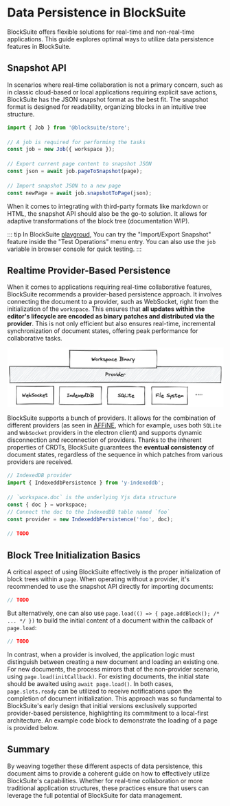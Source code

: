 # Data Persistence in BlockSuite

BlockSuite offers flexible solutions for real-time and non-real-time applications. This guide explores optimal ways to utilize data persistence features in BlockSuite.

## Snapshot API

In scenarios where real-time collaboration is not a primary concern, such as in classic cloud-based or local applications requiring explicit save actions, BlockSuite has the JSON snapshot format as the best fit. The snapshot format is designed for readability, organizing blocks in an intuitive tree structure.

```ts
import { Job } from '@blocksuite/store';

// A job is required for performing the tasks
const job = new Job({ workspace });

// Export current page content to snapshot JSON
const json = await job.pageToSnapshot(page);

// Import snapshot JSON to a new page
const newPage = await job.snapshotToPage(json);
```

When it comes to integrating with third-party formats like markdown or HTML, the snapshot API should also be the go-to solution. It allows for adaptive transformations of the block tree (documentation WIP).

::: tip
In BlockSuite [playgroud](https://blocksuite-toeverything.vercel.app/starter/?init), You can try the "Import/Export Snapshot" feature inside the "Test Operations" menu entry. You can also use the `job` variable in browser console for quick testing.
:::

## Realtime Provider-Based Persistence

When it comes to applications requiring real-time collaborative features, BlockSuite recommends a provider-based persistence approach. It involves connecting the document to a provider, such as WebSocket, right from the initialization of the `workspace`. This ensures that **all updates within the editor's lifecycle are encoded as binary patches and distributed via the provider**. This is not only efficient but also ensures real-time, incremental synchronization of document states, offering peak performance for collaborative tasks.

![pluggable-providers](./images/pluggable-providers.png)

BlockSuite supports a bunch of providers. It allows for the combination of different providers (as seen in [AFFiNE](https://github.com/toeverything/AFFiNE), which for example, uses both `SQLite` and `WebSocket` providers in the electron client) and supports dynamic disconnection and reconnection of providers. Thanks to the inherent properties of CRDTs, BlockSuite guarantees the **eventual consistency** of document states, regardless of the sequence in which patches from various providers are received.

```ts
// IndexedDB provider
import { IndexeddbPersistence } from 'y-indexeddb';

// `workspace.doc` is the underlying Yjs data structure
const { doc } = workspace;
// Connect the doc to the IndexedDB table named `foo`
const provider = new IndexeddbPersistence('foo', doc);

// TODO
```

## Block Tree Initialization Basics

A critical aspect of using BlockSuite effectively is the proper initialization of block trees within a `page`. When operating without a provider, it's recommended to use the snapshot API directly for importing documents:

```ts
// TODO
```

But alternatively, one can also use `page.load(() => { page.addBlock(); /* ... */ })` to build the initial content of a document within the callback of `page.load`:

```ts
// TODO
```

In contrast, when a provider is involved, the application logic must distinguish between creating a new document and loading an existing one. For new documents, the process mirrors that of the non-provider scenario, using `page.load(initCallback)`. For existing documents, the initial state should be awaited using `await page.load()`. In both cases, `page.slots.ready` can be utilized to receive notifications upon the completion of document initialization. This approach was so fundamental to BlockSuite's early design that initial versions exclusively supported provider-based persistence, highlighting its commitment to a local-first architecture. An example code block to demonstrate the loading of a page is provided below.

## Summary

By weaving together these different aspects of data persistence, this document aims to provide a coherent guide on how to effectively utilize BlockSuite's capabilities. Whether for real-time collaboration or more traditional application structures, these practices ensure that users can leverage the full potential of BlockSuite for data management.
